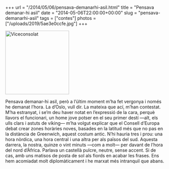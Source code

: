 +++
url = "/2014/05/06/pensava-demanarhi-asil.html"
title = "Pensava demanar-hi asil"
date = "2014-05-06T22:00:00+00:00"
slug = "pensava-demanarhi-asil"
tags = ["contes"]
photos = ["/uploads/2019/5ae3e0ccfe.jpg"]
+++

<a href="https://www.flickr.com/photos/carlesbellver/14107932436/"><img src="/uploads/2019/5ae3e0ccfe.jpg" alt="Viceconsolat" width="200" height="200" /></a>

Pensava demanar-hi asil, però a l’últim moment m’ha fet vergonya i només he demanat l’hora. La d’Oslo, vull dir. La mateixa que ací, m’han contestat. M’ha estranyat, i se’m deu haver notat en l’expressió de la cara, perquè llavors el funcionari, un home jove potser en el seu primer destí —alt, els ulls clars i astuts de víking— m’ha volgut explicar que el Consell d’Europa debat crear zones horàries noves, basades en la latitud més que no pas en la distància de Greenwich, aquest costum antic. N’hi hauria tres i prou: una hora nòrdica, una hora central i una altra per als països del sud. Aquesta darrera, la nostra, quinze o vint minuts —com a molt— per davant de l’hora del nord d’Àfrica. Parlava un castellà pulcre, neutre, sense accent. Si de cas, amb uns matisos de posta de sol als fiords en acabar les frases. Ens hem acomiadat molt diplomàticament i he marxat més intranquil que abans.